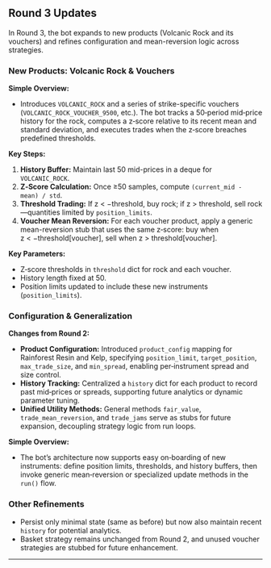 ## Round 3 Updates

In Round 3, the bot expands to new products (Volcanic Rock and its vouchers) and refines configuration and mean-reversion logic across strategies.

### New Products: Volcanic Rock & Vouchers

**Simple Overview:**

* Introduces `VOLCANIC_ROCK` and a series of strike-specific vouchers (`VOLCANIC_ROCK_VOUCHER_9500`, etc.).  The bot tracks a 50‑period mid‑price history for the rock, computes a z‑score relative to its recent mean and standard deviation, and executes trades when the z‑score breaches predefined thresholds.

**Key Steps:**

1. **History Buffer:** Maintain last 50 mid-prices in a deque for `VOLCANIC_ROCK`.
2. **Z‑Score Calculation:** Once ≥50 samples, compute `(current_mid - mean) / std`.
3. **Threshold Trading:** If z < −threshold, buy rock; if z > threshold, sell rock—quantities limited by `position_limits`.
4. **Voucher Mean Reversion:** For each voucher product, apply a generic mean-reversion stub that uses the same z‑score: buy when z < −threshold\[voucher], sell when z > threshold\[voucher].

**Key Parameters:**

* Z‑score thresholds in `threshold` dict for rock and each voucher.
* History length fixed at 50.
* Position limits updated to include these new instruments (`position_limits`).

### Configuration & Generalization

**Changes from Round 2:**

* **Product Configuration:** Introduced `product_config` mapping for Rainforest Resin and Kelp, specifying `position_limit`, `target_position`, `max_trade_size`, and `min_spread`, enabling per‑instrument spread and size control.
* **History Tracking:** Centralized a `history` dict for each product to record past mid‑prices or spreads, supporting future analytics or dynamic parameter tuning.
* **Unified Utility Methods:** General methods `fair_value`, `trade_mean_reversion`, and `trade_jams` serve as stubs for future expansion, decoupling strategy logic from run loops.

**Simple Overview:**

* The bot’s architecture now supports easy on‑boarding of new instruments: define position limits, thresholds, and history buffers, then invoke generic mean‑reversion or specialized update methods in the `run()` flow.

### Other Refinements

* Persist only minimal state (same as before) but now also maintain recent `history` for potential analytics.
* Basket strategy remains unchanged from Round 2, and unused voucher strategies are stubbed for future enhancement.

---

